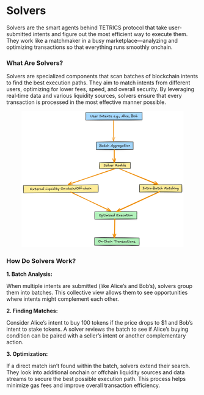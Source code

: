 # Solvers

Solvers are the smart agents behind TETRICS protocol that take user-submitted intents and figure out the most efficient way to execute them. They work like a matchmaker in a busy marketplace—analyzing and optimizing transactions so that everything runs smoothly onchain.

### **What Are Solvers?**

Solvers are specialized components that scan batches of blockchain intents to find the best execution paths. They aim to match intents from different users, optimizing for lower fees, speed, and overall security. By leveraging real‑time data and various liquidity sources, solvers ensure that every transaction is processed in the most effective manner possible.

<figure><img src="../../../.gitbook/assets/image (1) (1).png" alt=""><figcaption></figcaption></figure>

### **How Do Solvers Work?**

**1. Batch Analysis:**

When multiple intents are submitted (like Alice’s and Bob’s), solvers group them into batches. This collective view allows them to see opportunities where intents might complement each other.

**2. Finding Matches:**

Consider Alice’s intent to buy 100 tokens if the price drops to $1 and Bob’s intent to stake tokens. A solver reviews the batch to see if Alice’s buying condition can be paired with a seller’s intent or another complementary action.&#x20;

**3. Optimization:**

If a direct match isn’t found within the batch, solvers extend their search. They look into additional onchain or offchain liquidity sources and data streams to secure the best possible execution path. This process helps minimize gas fees and improve overall transaction efficiency.
